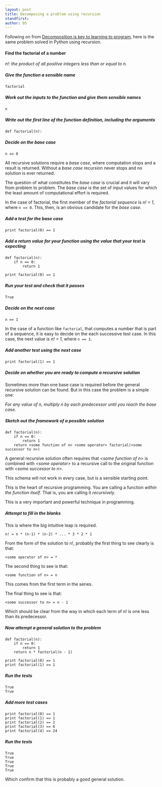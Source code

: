 ```yaml
---
layout: post
title: Decomposing a problem using recursion
standfirst: 
author: DS
---
```

Following on from [Decomposition is key to learning to program](/2014/01/09/decomposition.html), here is the same problem solved in Python using recursion.

#### Find the factorial of a number

_n!: the  product of all positive integers less than or equal to n._

##### Give the function a sensible name

    factorial

##### Work out the inputs to the function and give them sensible names

    n

##### Write out the first line of the function definition, including the arguments

    def factorial(n):

##### Decide on the _base case_

    n == 0

All recursive solutions require a _base case_, where computation stops and a result is returned. Without a _base case_ recursion never stops and no solution is ever returned.

The question of what constitutes the _base case_ is crucial and it will vary from problem to problem. The _base case_ is the set of input values for which the least amount of computational effort is required. 

In the case of factorial, the first member of the _factorial sequence_ is _n! = 1_,  where `n == 0`. This, then, is an obvious candidate for the _base case_. 

##### Add a test for the _base case_

    print factorial(0) == 1

##### Add a return value for your function using the value that your test is expecting

    def factorial(n):
        if n == 0:
            return 1

    print factorial(0) == 1

##### Run your test and check that it passes

    True

##### Decide on the next case

    n == 1

In the case of a function like `factorial`, that computes a number that is part of a sequence, it is easy to decide on the each successive test case. In this case, the next value is _n! = 1_, where `n == 1`.

##### Add another test using the next case

    print factorial(1) == 1

##### Decide on whether you are ready to compute a recursive solution

Sometimes more than one base case is required before the general recursive solution can be found. But in this case the problem is a simple one: 

_For any value of n, multiply n by each predecessor until you reach the base case._

##### Sketch out the framework of a possible solution

    def factorial(n):
        if n == 0:
            return 1
        return <some function of n> <some operator> factorial(<some successor to n>)

A general recursive solution often requires that _&lt;some function of n&gt;_ is combined with _&lt;some operator&gt;_ to a recursive call to the original function with _&lt;some successor to n&gt;_. 

This schema will not work in every case, but is a sensible starting point.

This is the heart of recursive programming. You are calling a function _within the function itself_. That is, you are calling it _recursively_.

This is a very important and powerful technique in programming.

##### Attempt to fill in the blanks

This is where the big intuitive leap is required. 

    n! = n * (n-1) * (n-2) * ... * 3 * 2 * 1

From the form of the solution to n!, probably the first thing to see clearly is that:

    <some operator of n> = *

The second thing to see is that:

    <some function of n> = n

This comes from the first term in the series.

The final thing to see is that:

    <some successor to n> = n - 1

Which should be clear from the way in which each term of n! is one less than its predecessor.

##### Now attempt a general solution to the problem

    def factorial(n):
        if n == 0:
            return 1
        return n * factorial(n - 1)

    print factorial(0) == 1
    print factorial(1) == 1

##### Run the tests

    True
    True

##### Add more test cases

    print factorial(0) == 1
    print factorial(1) == 1
    print factorial(2) == 2
    print factorial(3) == 6
    print factorial(4) == 24

##### Run the tests

    True
    True
    True
    True
    True

Which confirm that this is probably a good general solution.

